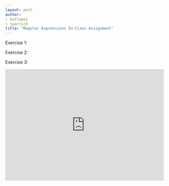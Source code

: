 ```yaml
--- 
layout: post
author: 
- batlopez
- jwarrich
title: "Regular Expressions In-Class Assignment"
---
```


Exercise 1:


Exercise 2:


Exercise 3: 

<iframe src="https://trinket.io/embed/python3/78be4b0f6f" width="100%" height="356" frameborder="0" marginwidth="0" marginheight="0" allowfullscreen></iframe>
